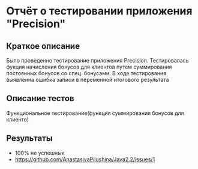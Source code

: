 # Отчёт о тестировании приложения "Precision" #

## Краткое описание ##
Было проведенно тестирование приложения Precision. Тестировалась фукция начисления бонусов для клиентов путем
суммирования постоянных бонусов со спец. бонусами. В ходе тестирования выявленна ошибка записи в переменной итогового результата

## Описание тестов ##

Функциональное тестирование(функция суммирования бонусов для клиенто)

## Результаты ##
* 100% не успешных
* https://github.com/AnastasiyaPilushina/Java2.2/issues/1




